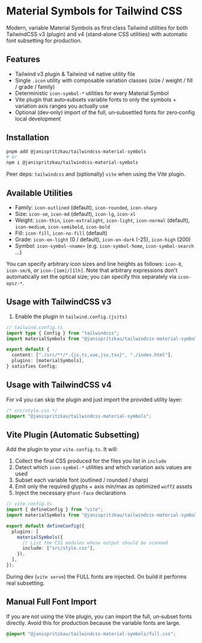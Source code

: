 # Material Symbols for Tailwind CSS

Modern, variable Material Symbols as first‑class Tailwind utilities for both TailwindCSS v3 (plugin) and v4 (stand‑alone CSS utilities) with automatic font subsetting for production.

## Features

- Tailwind v3 plugin & Tailwind v4 native utility file
- Single `.icon` utility with composable variation classes (size / weight / fill / grade / family)
- Deterministic `icon-symbol-*` utilities for every Material Symbol
- Vite plugin that auto‑subsets variable fonts to only the symbols + variation axis ranges you actually use
- Optional (dev‑only) import of the full, un‑subsettled fonts for zero‑config local development

## Installation

```bash
pnpm add @janispritzkau/tailwindcss-material-symbols
# or
npm i @janispritzkau/tailwindcss-material-symbols
```

Peer deps: `tailwindcss` and (optionally) `vite` when using the Vite plugin.

## Available Utilities

- Family: `icon-outlined` (default), `icon-rounded`, `icon-sharp`
- Size: `icon-sm`, `icon-md` (default), `icon-lg`, `icon-xl`
- Weight: `icon-thin`, `icon-extralight`, `icon-light`, `icon-normal` (default), `icon-medium`, `icon-semibold`, `icon-bold`
- Fill: `icon-fill`, `icon-no-fill` (default)
- Grade: `icon-on-light` (0 / default), `icon-on-dark` (-25), `icon-high` (200)
- Symbol: `icon-symbol-<name>` (e.g. `icon-symbol-home`, `icon-symbol-search` …)

You can specify arbitrary icon sizes and line heights as follows: `icon-8`, `icon-sm/6`, or `icon-[1em]/[1lh]`. Note that arbitrary expressions don't automatically set the optical size; you can specify this separately via `icon-opsz-*`.

## Usage with TailwindCSS v3

1. Enable the plugin in `tailwind.config.(js|ts)`

```ts
// tailwind.config.ts
import type { Config } from "tailwindcss";
import materialSymbols from "@janispritzkau/tailwindcss-material-symbols";

export default {
  content: ["./src/**/*.{js,ts,vue,jsx,tsx}", "./index.html"],
  plugins: [materialSymbols],
} satisfies Config;
```

## Usage with TailwindCSS v4

For v4 you can skip the plugin and just import the provided utility layer:

```css
/* src/style.css */
@import "@janispritzkau/tailwindcss-material-symbols";
```

## Vite Plugin (Automatic Subsetting)

Add the plugin to your `vite.config.ts`. It will:

1. Collect the final CSS produced for the files you list in `include`
2. Detect which `icon-symbol-*` utilities and which variation axis values are used
3. Subset each variable font (outlined / rounded / sharp)
4. Emit only the required glyphs + axis min/max as optimized `woff2` assets
5. Inject the necessary `@font-face` declarations

```ts
// vite.config.ts
import { defineConfig } from "vite";
import materialSymbols from "@janispritzkau/tailwindcss-material-symbols/vite";

export default defineConfig({
  plugins: [
    materialSymbols({
      // List the CSS modules whose output should be scanned
      include: ["src/style.css"],
    }),
  ],
});
```

During dev (`vite serve`) the FULL fonts are injected. On build it performs real subsetting.

## Manual Full Font Import

If you are not using the Vite plugin, you can import the full, un‑subset fonts directly. Avoid this for production because the variable fonts are large.

```css
@import "@janispritzkau/tailwindcss-material-symbols/full.css";
```
